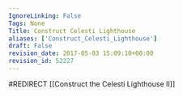```yaml
---
IgnoreLinking: False
Tags: None
Title: Construct Celesti Lighthouse
aliases: ['Construct_Celesti_Lighthouse']
draft: False
revision_date: 2017-05-03 15:09:10+00:00
revision_id: 52227
---
```


#REDIRECT [[Construct the Celesti Lighthouse II]]